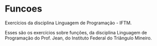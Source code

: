 # Funcoes
Exercícios da disciplina Linguagem de Programação - IFTM.

Esses são os exercícios sobre funções, da disciplina Linguagem de Programação do Prof. Jean, do Instituto Federal do Triângulo Mineiro.

